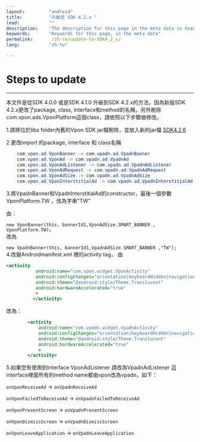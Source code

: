 ```yaml
---
layout:         "android"
title:          "升級至 SDK 4.2.x "
lead:           ""
description:    "The description for this page in the meta data in header."
keywords:       "Keywords for this page, in the meta data"
permalink:       /zh-tw/update-to-SDK4_2_x/
lang:           "zh-tw"

---
```


# Steps to update
---
本文件是從SDK 4.0.0 或是SDK 4.1.0 升級到SDK 4.2.x的方法。因為新版SDK 4.2.x更改了package, class, interface和method的名稱，另外刪除 com.vpon.ads.VponPlatform這個class，請依照以下步驟做修改。

1.請將位於libs folder內舊的Vpon SDK jar檔刪除，並放入新的jar檔 [SDK4.2.6]

2.更改import 的package, interface 和 class名稱

```java
    com.vpon.ad.VponBanner -> com.vpadn.ad.VpadnBanner
    com.vpon.ad.VponAd -> com.vpadn.ad.VpadnAd
    com.vpon.ad.VponAdListener -> com.vpadn.ad.VpadnAdListener
    com.vpon.ad.VponAdRequest -> com.vpadn.ad.VpadnAdRequest
    com.vpon.ad.VponAdSize -> com.vpadn.ad.VpadnAdSize
    com.vpon.ad.VponInterstitialAd -> com.vpadn.ad.VpadnInterstitialAd
```

3.將VpadnBanner和VpadnInterstitialAd的constructor，最後一個參數VponPlatform.TW ，改為字串"TW"

由：

  `new VponBanner(this, bannerId1,VponAdSize.SMART_BANNER , VponPlatform.TW);`<br>
改為

  `new VpadnBanner(this, bannerId1,VpadnAdSize.SMART_BANNER ,"TW");`
<br>
4.改變Androidmanifest.xml 裡的activity tag，
由

 ```xml
 <activity
            android:name="com.vpon.widget.VponActivity"
            android:configChanges="orientation|keyboardHidden|navigation|keyboard|screenLayout|uiMode|screenSize|smallestScreenSize"
            android:theme="@android:style/Theme.Translucent"
            android:hardwareAccelerated="true"
            >
           </activity>
```
改為：
```xml
        <activity
            android:name="com.vpadn.widget.VpadnActivity"
            android:configChanges="orientation|keyboardHidden|navigation|keyboard|screenLayout|uiMode|screenSize|smallestScreenSize"
            android:theme="@android:style/Theme.Translucent"
            android:hardwareAccelerated="true"
            >  
        </activity>
```

5.如果您有使用到Interface VponAdListener 請改為VpadnAdListener 這interface裡面所有的method name都由vpon改為vpadn，如下：

`onVponReceiveAd` -> `onVpadnReceiveAd`  

`onVponFailedToReceiveAd` -> `onVpadnFailedToReceiveAd`  

`onVponPresentScreen` -> `onVpadnPresentScreen`  

`onVponDismissScreen` -> `onVpadnDismissScreen`  

`onVponLeaveApplication` -> `onVpadnLeaveApplication`

  [SDK4.2.6]: http://m.vpon.com/sdk/vpadn-sdk-obf426-8270410.jar
